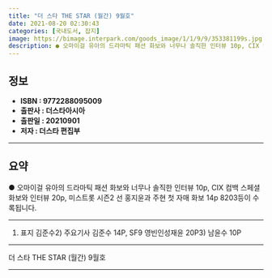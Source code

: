 ```yaml
---
title: "더 스타 THE STAR (월간) 9월호"
date: 2021-08-20 02:30:43
categories: [국내도서, 잡지]
image: https://bimage.interpark.com/goods_image/1/1/9/9/353381199s.jpg
description: ● 오마이걸 유아의 드라마틱 패션 화보와 너무나 솔직한 인터뷰 10p, CIX 컴백 스페셜 화보와 인터뷰 20p, 미스트롯 시즌2 선 홍지윤과 주현 첫 자매 화보 14p 8203등이 수록됩니다.
---
```


## **정보**

- **ISBN : 9772288095009**
- **출판사 : 더스타아시아**
- **출판일 : 20210901**
- **저자 : 더스타 편집부**

------



## **요약**

●  오마이걸 유아의 드라마틱 패션 화보와 너무나 솔직한 인터뷰 10p, CIX 컴백 스페셜 화보와 인터뷰 20p, 미스트롯 시즌2 선 홍지윤과 주현 첫 자매 화보 14p 8203등이 수록됩니다.

------

1) 표지 김준수2) 주요기사 김준수 14P, SF9 영빈인성재윤 20P3) 남윤수 10P

------


더 스타 THE STAR (월간) 9월호 

------


